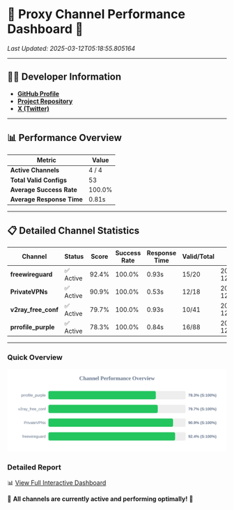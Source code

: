 # 🌟 Proxy Channel Performance Dashboard 🌟

_Last Updated: 2025-03-12T05:18:55.805164_

---

## 👩‍💻 Developer Information

- **[GitHub Profile](https://github.com/4n0nymou3)**  
- **[Project Repository](https://github.com/4n0nymou3/multi-proxy-config-fetcher)**  
- **[X (Twitter)](https://x.com/4n0nymou3)**  

---

## 📊 Performance Overview

| Metric                | Value       |
|-----------------------|-------------|
| **Active Channels**   | 4 / 4       |
| **Total Valid Configs** | 53          |
| **Average Success Rate** | 100.0%      |
| **Average Response Time** | 0.81s       |

---

## 📋 Detailed Channel Statistics

| Channel          | Status     | Score  | Success Rate | Response Time | Valid/Total | Last Success               |
|------------------|------------|--------|--------------|---------------|-------------|----------------------------|
| **freewireguard**  | ✅ Active  | 92.4%  | 100.0% | 0.93s         | 15/20       | 2025-03-12T05:18:55.803385 |
| **PrivateVPNs**  | ✅ Active  | 90.9%  | 100.0% | 0.53s         | 12/18       | 2025-03-12T05:18:54.850236 |
| **v2ray_free_conf**  | ✅ Active  | 79.7%  | 100.0% | 0.93s         | 10/41       | 2025-03-12T05:18:54.282956 |
| **prrofile_purple**  | ✅ Active  | 78.3%  | 100.0% | 0.84s         | 16/88       | 2025-03-12T05:18:53.250602 |

---

### Quick Overview
<div align="center">
  <a href="https://raw.githubusercontent.com/nullluser/NullRepo/refs/heads/main/assets/channel_stats_chart.svg">
    <img src="https://raw.githubusercontent.com/nullluser/NullRepo/refs/heads/main/assets/channel_stats_chart.svg" alt="Source Performance Statistics" width="800">
  </a>
</div>

### Detailed Report
📊 [View Full Interactive Dashboard](https://htmlpreview.github.io/?https://github.com/nullluser/NullRepo/blob/main/assets/performance_report.html)

🎉 **All channels are currently active and performing optimally!** 🎉
